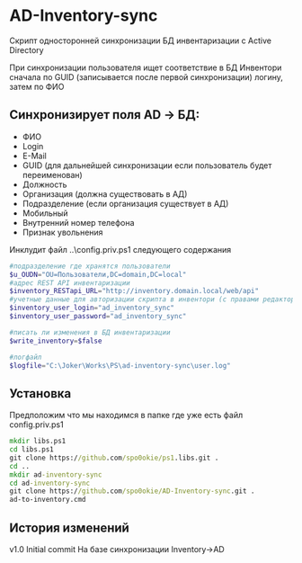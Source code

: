 # AD-Inventory-sync
Скрипт односторонней синхронизации БД инвентаризации с Active Directory

При синхронизации пользователя ищет соответствие в БД Инвентори сначала по GUID (записывается после первой синхронизации) логину, затем по ФИО  

## Синхронизирует поля AD -> БД:
* ФИО
* Login
* E-Mail
* GUID (для дальнейшей синхронизации если пользователь будет переименован)
* Должность
* Организация (должна существовать в АД)
* Подразделение (если организация существует в АД)
* Мобильный
* Внутренний номер телефона
* Признак увольнения


Инклудит файл ..\config.priv.ps1 следующего содержания
```powershell
#подразделение где хранятся пользователи
$u_OUDN="OU=Пользователи,DC=domain,DC=local"
#адрес REST API инвентаризации
$inventory_RESTapi_URL="http://inventory.domain.local/web/api"
#учетные данные для авторизации скрипта в инвентори (с правами редактора)
$inventory_user_login="ad_inventory_sync"
$inventory_user_password="ad_inventory_sync"

#писать ли изменения в БД инвентаризации
$write_inventory=$false

#логфайл
$logfile="C:\Joker\Works\PS\ad-inventory-sync\user.log"
```

## Установка
Предположим что мы находимся в папке где уже есть файл config.priv.ps1

```cmd
mkdir libs.ps1
cd libs.ps1
git clone https://github.com/spo0okie/ps1.libs.git .
cd ..
mkdir ad-inventory-sync
cd ad-inventory-sync
git clone https://github.com/spo0okie/AD-Inventory-sync.git .
ad-to-inventory.cmd
```

## История изменений
v1.0 Initial commit 
     На базе синхронизации Inventory->AD

